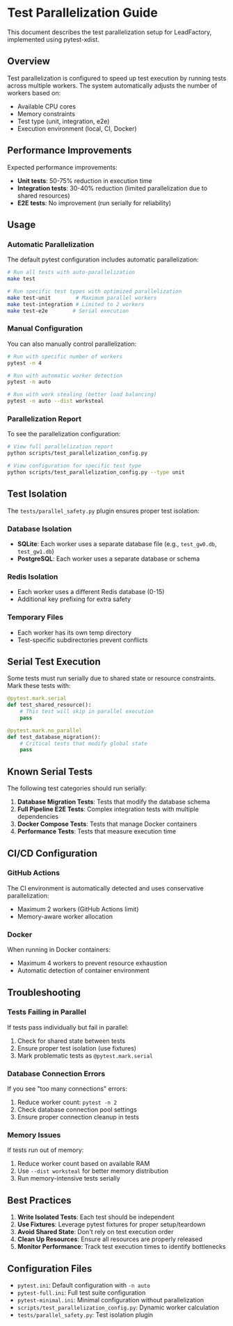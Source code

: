 # Test Parallelization Guide

This document describes the test parallelization setup for LeadFactory, implemented using pytest-xdist.

## Overview

Test parallelization is configured to speed up test execution by running tests across multiple workers. The system automatically adjusts the number of workers based on:
- Available CPU cores
- Memory constraints
- Test type (unit, integration, e2e)
- Execution environment (local, CI, Docker)

## Performance Improvements

Expected performance improvements:
- **Unit tests**: 50-75% reduction in execution time
- **Integration tests**: 30-40% reduction (limited parallelization due to shared resources)
- **E2E tests**: No improvement (run serially for reliability)

## Usage

### Automatic Parallelization

The default pytest configuration includes automatic parallelization:

```bash
# Run all tests with auto-parallelization
make test

# Run specific test types with optimized parallelization
make test-unit        # Maximum parallel workers
make test-integration # Limited to 2 workers
make test-e2e        # Serial execution
```

### Manual Configuration

You can also manually control parallelization:

```bash
# Run with specific number of workers
pytest -n 4

# Run with automatic worker detection
pytest -n auto

# Run with work stealing (better load balancing)
pytest -n auto --dist worksteal
```

### Parallelization Report

To see the parallelization configuration:

```bash
# View full parallelization report
python scripts/test_parallelization_config.py

# View configuration for specific test type
python scripts/test_parallelization_config.py --type unit
```

## Test Isolation

The `tests/parallel_safety.py` plugin ensures proper test isolation:

### Database Isolation

- **SQLite**: Each worker uses a separate database file (e.g., `test_gw0.db`, `test_gw1.db`)
- **PostgreSQL**: Each worker uses a separate database or schema

### Redis Isolation

- Each worker uses a different Redis database (0-15)
- Additional key prefixing for extra safety

### Temporary Files

- Each worker has its own temp directory
- Test-specific subdirectories prevent conflicts

## Serial Test Execution

Some tests must run serially due to shared state or resource constraints. Mark these tests with:

```python
@pytest.mark.serial
def test_shared_resource():
    # This test will skip in parallel execution
    pass

@pytest.mark.no_parallel
def test_database_migration():
    # Critical tests that modify global state
    pass
```

## Known Serial Tests

The following test categories should run serially:

1. **Database Migration Tests**: Tests that modify the database schema
2. **Full Pipeline E2E Tests**: Complex integration tests with multiple dependencies
3. **Docker Compose Tests**: Tests that manage Docker containers
4. **Performance Tests**: Tests that measure execution time

## CI/CD Configuration

### GitHub Actions

The CI environment is automatically detected and uses conservative parallelization:
- Maximum 2 workers (GitHub Actions limit)
- Memory-aware worker allocation

### Docker

When running in Docker containers:
- Maximum 4 workers to prevent resource exhaustion
- Automatic detection of container environment

## Troubleshooting

### Tests Failing in Parallel

If tests pass individually but fail in parallel:

1. Check for shared state between tests
2. Ensure proper test isolation (use fixtures)
3. Mark problematic tests as `@pytest.mark.serial`

### Database Connection Errors

If you see "too many connections" errors:

1. Reduce worker count: `pytest -n 2`
2. Check database connection pool settings
3. Ensure proper connection cleanup in tests

### Memory Issues

If tests run out of memory:

1. Reduce worker count based on available RAM
2. Use `--dist worksteal` for better memory distribution
3. Run memory-intensive tests serially

## Best Practices

1. **Write Isolated Tests**: Each test should be independent
2. **Use Fixtures**: Leverage pytest fixtures for proper setup/teardown
3. **Avoid Shared State**: Don't rely on test execution order
4. **Clean Up Resources**: Ensure all resources are properly released
5. **Monitor Performance**: Track test execution times to identify bottlenecks

## Configuration Files

- `pytest.ini`: Default configuration with `-n auto`
- `pytest-full.ini`: Full test suite configuration
- `pytest-minimal.ini`: Minimal configuration without parallelization
- `scripts/test_parallelization_config.py`: Dynamic worker calculation
- `tests/parallel_safety.py`: Test isolation plugin